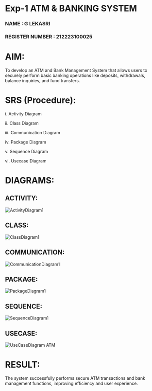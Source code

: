 # Exp-1 ATM & BANKING SYSTEM
### NAME : G LEKASRI
### REGISTER NUMBER : 212223100025
# AIM:
To develop an ATM and Bank Management System that allows users to securely perform basic banking operations like deposits, withdrawals, balance inquiries, and fund transfers.
# SRS (Procedure):
i.   Activity Diagram

ii.  Class Diagram

iii. Communication Diagram

iv.  Package Diagram

v.   Sequence Diagram

vi.  Usecase Diagram

# DIAGRAMS:
## ACTIVITY:
![ActivityDiagram1](https://github.com/user-attachments/assets/104ab15a-856f-49de-83b3-5a44c9952629)

## CLASS:
![ClassDiagram1](https://github.com/user-attachments/assets/daeddad4-f54e-4113-8081-b7ea65e78502)
## COMMUNICATION:
![CommunicationDiagram1](https://github.com/user-attachments/assets/3261ea90-45de-43ef-9d43-6ed60d1b6dc8)

## PACKAGE:
![PackageDiagram1](https://github.com/user-attachments/assets/664b18cf-a04f-46af-b7ec-38c511114045)

## SEQUENCE:
![SequenceDiagram1](https://github.com/user-attachments/assets/fdc13355-7e01-466d-a4be-b5c7a288fb3a)

## USECASE:
![UseCaseDiagram ATM](https://github.com/user-attachments/assets/32c8c8bc-af43-402a-a4e6-958131e7edd8)
# RESULT:
The system successfully performs secure ATM transactions and bank management functions, improving efficiency and user experience.
